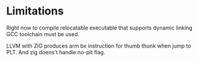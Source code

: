 # Limitations

Right now to compile relocatable executable that supports dynamic linking GCC toolchain must be used.

LLVM with ZIG produces arm bx instruction for thumb thunk when jump to PLT. 
And zig doens't handle no-plt flag. 


